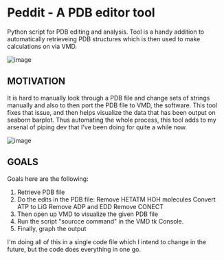 # Peddit - A PDB editor tool
Python script for PDB editing and analysis. Tool is a handy addition to automatically 
retrieveing PDB structures which is then used to make calculations on via VMD. 

![image](https://user-images.githubusercontent.com/25282805/77248658-f287d280-6c5c-11ea-8e22-9b1dbc140b38.png)

## MOTIVATION
It is hard to manually look through a PDB file and change sets of strings manually and 
also to then port the PDB file to VMD, the software. This tool fixes that issue, and then 
helps visualize the data that has been output on seaborn barplot. 
Thus automating the whole process, this tool adds to my arsenal of piping dev that 
I've been doing for quite a while now. 

![image](https://user-images.githubusercontent.com/25282805/77248689-1814dc00-6c5d-11ea-85fa-94f4321de1d4.png)

## GOALS
Goals here are the following: 
  1. Retrieve PDB file 
  1. Do the edits in the PDB file:
      Remove HETATM HOH molecules 
      Convert ATP to LiG
      Remove ADP and EDD
      Remove CONECT 
  1. Then open up VMD to visualize the given PDB file 
  1. Run the script "sourcce command" in the VMD tk Console. 
  1. Finally, graph the output
  
I'm doing all of this in a single code file which I intend to change in the future, but the 
code does everything in one go. 
